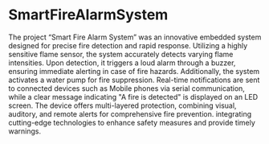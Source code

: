 # SmartFireAlarmSystem

The project “Smart Fire Alarm System” was an innovative embedded system designed for precise fire detection and rapid response. Utilizing a highly sensitive flame sensor, the system accurately detects varying flame intensities. Upon detection, it triggers a loud alarm through a buzzer, ensuring immediate alerting in case of fire hazards. Additionally, the system activates a water pump for fire suppression. Real-time notifications are sent to connected devices such as Mobile phones via serial communication, while a clear message indicating "A fire is detected" is displayed on an LED screen. The device offers multi-layered protection, combining visual, auditory, and remote alerts for comprehensive fire prevention. integrating cutting-edge technologies to enhance safety measures and provide timely warnings.


